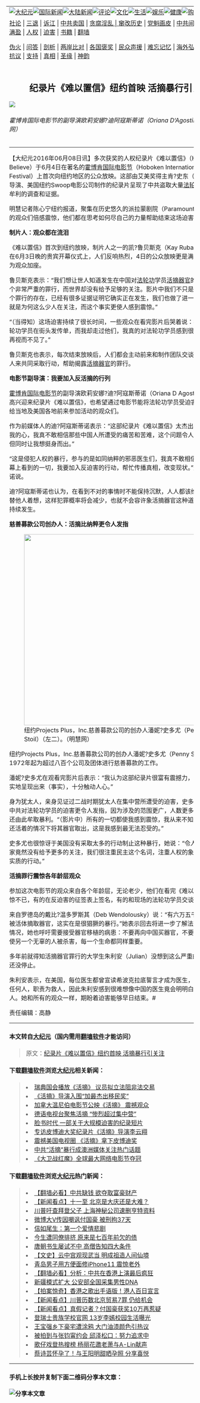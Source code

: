 <a name="1" id="1" target="_blank"></a><span id="1"></span>
<table border="0"><tr><td colspan="2" VALIGN=TOP><a href="https://github.com/asdfghy6/djy/blob/master/gb/nsc413.md#1"><img src="https://raw.githubusercontent.com/asdfghy6/1/master/t/djy/1.jpg" title="大纪元"></a><a href="https://github.com/asdfghy6/djy/blob/master/gb/n24hr.md#1"><img src="https://raw.githubusercontent.com/asdfghy6/1/master/t/djy/3.jpg" title="国际新闻"></a><a href="https://github.com/asdfghy6/djy/blob/master/gb/nsc413.md#1"><img src="https://raw.githubusercontent.com/asdfghy6/1/master/t/djy/4.jpg" title="大陆新闻"></a><a href="https://github.com/asdfghy6/djy/blob/master/gb/news392.md#1"><img src="https://raw.githubusercontent.com/asdfghy6/1/master/t/djy/5.jpg" title="评论"></a><a href="https://github.com/asdfghy6/djy/blob/master/gb/news2007.md#1"><img src="https://raw.githubusercontent.com/asdfghy6/1/master/t/djy/6.jpg" title="文化"></a><a href="https://github.com/asdfghy6/djy/blob/master/gb/news2008.md#1"><img src="https://raw.githubusercontent.com/asdfghy6/1/master/t/djy/7.jpg" title="生活"></a><a href="https://github.com/asdfghy6/djy/blob/master/gb/ncyule.md#1"><img src="https://raw.githubusercontent.com/asdfghy6/1/master/t/djy/8.jpg" title="娱乐"></a><a href="https://github.com/asdfghy6/djy/blob/master/gb/nsc1002.md#1"><img src="https://raw.githubusercontent.com/asdfghy6/1/master/t/djy/9.jpg" title="健康"><a href="https://www.youlucky.com"><img src="https://raw.githubusercontent.com/asdfghy6/1/master/t/djy/10.jpg" title="购物"></a><a href="https://www.supportepoch.org/donation?utm_medium=epochtimes&utm_source=referral&utm_campaign=donate_button_djyhomepage"><img src="https://raw.githubusercontent.com/asdfghy6/1/master/t/djy/12.jpg" title="捐款"></a></td></tr>
<tr><td colspan="2" VALIGN=TOP><a target="_blank" href="https://git.io/fjCRf">社论</a> | <a target="_blank" href="https://github.com/asdfghy6/djy/blob/master/gb/nf5657.md#1">三退</a> | <a target="_blank" href="https://github.com/asdfghy6/djy/blob/master/gb/nf6123.md#1">诉江</a> | <a target="_blank" href="https://github.com/asdfghy6/djy/blob/master/gb/nf1176117.md#1">中共卖国</a> | <a target="_blank" href="https://github.com/asdfghy6/djy/blob/master/gb/nf5773.md#1">贪腐淫乱 | <a target="_blank" href="https://github.com/asdfghy6/djy/blob/master/gb/nf1176115.md#1">窜改历史</a> | <a target="_blank" href="https://github.com/asdfghy6/djy/blob/master/gb/nf1176107.md#1">党魁画皮</a> | <a target="_blank" href="https://github.com/asdfghy6/djy/blob/master/gb/nf1320400.md#1">中共间谍</a> | <a target="_blank" href="https://github.com/asdfghy6/djy/blob/master/gb/nf1176114.md#1">破坏传统</a> | <a target="_blank" href="https://github.com/asdfghy6/djy/blob/master/gb/nf5287.md#1">恶贯满盈</a> | <a target="_blank" href="https://github.com/asdfghy6/djy/blob/master/gb/ncid278.md#1">人权</a> | <a target="_blank" href="https://github.com/asdfghy6/djy/blob/master/gb/nf1176111.md#1">迫害</a> | <a target="_blank" href="https://github.com/asdfghy6/djy/blob/master/gb/nf1235328.md#1">书籍</a> | <a target="_blank" href="https://github.com/asdfghy6/fq/blob/master/README.md?zsrh#1">翻墙</a></p><p><a target="_blank" href="https://github.com/asdfghy6/djy/blob/master/gb/nf5562.md#1">伪火</a> | <a target="_blank" href="https://github.com/asdfghy6/djy/blob/master/gb/nf4378.md#1">问答</a> | <a target="_blank" href="https://github.com/asdfghy6/djy/blob/master/gb/nf5792.md#1">剖析</a> | <a target="_blank" href="https://github.com/asdfghy6/djy/blob/master/gb/nf5735.md#1">两岸比对</a> | <a target="_blank" href="https://github.com/asdfghy6/djy/blob/master/gb/nf6119.md#1">各国褒奖</a> | <a target="_blank" href="https://github.com/asdfghy6/djy/blob/master/gb/nf6120.md#1">民众声援</a> | <a target="_blank" href="https://github.com/asdfghy6/djy/blob/master/gb/nf1188594.md#1">难忘记忆</a> | <a target="_blank" href="https://github.com/asdfghy6/djy/blob/master/gb/nf3180.md#1">海外弘传</a> | <a target="_blank" href="https://github.com/asdfghy6/djy/blob/master/gb/nf5410.md#1">万人上访</a> | <a target="_blank" href="https://github.com/asdfghy6/ntdtv/blob/master/gb/prog1530_1.md#1">和平抗议</a> | <a target="_blank" href="https://github.com/asdfghy6/djy/blob/master/gb/nf4386.md#1">支持</a> | <a target="_blank" href="https://github.com/asdfghy6/djy/blob/master/gb/nf4389.md#1">真相</a> | <a target="_blank" href="https://github.com/asdfghy6/djy/blob/master/gb/nf5790.md#1">圣缘</a> | <a target="_blank" href="https://github.com/asdfghy6/djy/blob/master/gb/nf4786.md#1">神韵</a></td></tr>
<tr><td VALIGN=TOP width="626"><h2 align=center>纪录片《难以置信》纽约首映 活摘暴行引关注</h2>
<img src="http://i.epochtimes.com/assets/uploads/2016/06/1606081132002382-600x400.jpg" />
<h6>霍博肯国际电影节的副导演欧莉安娜?迪阿寇斯蒂诺（Oriana D‘Agostino）。（明慧网）
</h6>
<hr>
<p>【大纪元2016年06月08日讯】多次获奖的人权纪录片《难以置信》（Hard To Believe）于6月4日在著名的<a href="https://github.com/asdfghy6/djy/blob/master/gb/tag/%E9%9C%8D%E5%8D%9A%E8%82%AF%E5%9B%BD%E9%99%85%E7%94%B5%E5%BD%B1%E8%8A%82.md">霍博肯国际电影节</a>（Hoboken International Film Festival）上首次向纽约地区的公众放映。这部由艾美奖得主肯?史东（Ken Stone）导演、美国纽约Swoop电影公司制作的纪录片呈现了中共盗取大量<a href="https://github.com/asdfghy6/djy/blob/master/gb/tag/%E6%B3%95%E8%BD%AE%E5%8A%9F.md">法轮功</a>学员器官牟利的调查和证据。</p>
<p>明慧记者陈心宁纽约报道，聚集在历史悠久的派拉蒙剧院（Paramount Theatre）内的观众们倍感震惊，他们都在思考如何尽自己的力量帮助结束这场迫害。</p>
<p><strong>制片人：观众都在流泪</strong></p>
<p>《难以置信》首次到纽约放映，制片人之一的凯?鲁贝斯克（Kay Rubacek）介绍，在6月3日晚的贵宾开幕仪式上，人们反响热烈，4日的公众放映更是满场，剧院数次为观众加座。</p>
<p>鲁贝斯克表示：“我们想让世人知道发生在中国对<a href="https://github.com/asdfghy6/djy/blob/master/gb/tag/%E6%B3%95%E8%BD%AE%E5%8A%9F.md">法轮功</a>学员<a href="https://github.com/asdfghy6/djy/blob/master/gb/tag/%E6%B4%BB%E6%91%98%E5%99%A8%E5%AE%98.md">活摘器官</a>的情况。这是个非常严重的罪行，而世界却没有给予足够的关注。影片中我们不只是调查证明了这个罪行的存在，已经有很多证据证明它确实正在发生，我们也做了进一步的调查，也就是为何这么少人在关注，而这个事实更使人感到震惊。”</p>
<p>“（当得知）这场迫害持续了很长时间，一些观众在看完影片后哭着说：我曾看见过法轮功学员在街头发传单，而我却走过他们，我真的对法轮功学员感到很抱歉，我不会再视而不见了。”</p>
<p>鲁贝斯克也表示，每次结束放映后，人们都会主动前来和制作团队交谈，并介绍更多人来共同采取行动，帮助揭露<a href="https://github.com/asdfghy6/djy/blob/master/gb/tag/%E6%B4%BB%E6%91%98%E5%99%A8%E5%AE%98.md">活摘器官</a>的罪行。</p>
<p><strong>电影节副导演：我要加入反活摘的行列</strong></p>
<p><a href="https://github.com/asdfghy6/djy/blob/master/gb/tag/%E9%9C%8D%E5%8D%9A%E8%82%AF%E5%9B%BD%E9%99%85%E7%94%B5%E5%BD%B1%E8%8A%82.md">霍博肯国际电影节</a>的副导演欧莉安娜?迪?阿寇斯蒂诺（Oriana D Agostino）表示很高兴迎来纪录片《难以置信》，也希望通过电影节能将法轮功学员受迫害的真相传播给当地及美国各地前来参加活动的观众们。</p>
<p>作为前媒体人的迪?阿寇斯蒂诺表示：“这部纪录片《难以置信》太杰出了，深深打动我的心，我真不敢相信那些中国人所遭受的痛苦和苦难，这个问题令人感到很沮丧，但同时让我想挺身而出。”</p>
<p>“这是侵犯人权的暴行，参与的是如同纳粹的邪恶医生们，我真不敢相信我刚在大荧幕上看到的一切，我要加入反迫害的行动，帮忙传播真相，改变现状。”迪?阿寇斯蒂诺说。</p>
<p>迪?阿寇斯蒂诺也认为，在看到不对的事情时不能保持沉默，人人都该维护正义，多替他人着想，这样犯罪概率将会减少，也就不会容许象活摘器官这种道德沦丧的罪行持续发生。</p>
<p><strong>慈善募款公司创办人：活摘比纳粹更令人发指</strong></p>
<figure id="attachment_7978304" style="width: 514px" class="wp-caption aligncenter"><a href="http://i.epochtimes.com/assets/uploads/2016/06/1606081132032382.jpg"><img class="size-large wp-image-7978304" title="" src="http://i.epochtimes.com/assets/uploads/2016/06/1606081132032382.jpg" alt="" width="514" b="599" /></a><figcaption class="wp-caption-text">纽约Projects Plus，Inc.慈善募款公司的创办人潘妮?史多尤（Penny Stoil）（左二）。（明慧网）</figcaption></figure>
<p>纽约Projects Plus，Inc.慈善募款公司的创办人潘妮?史多尤（Penny Stoil）自1972年起为超过八百个公司及团体进行慈善募款的工作。</p>
<p>潘妮?史多尤在观看完影片后表示：“我认为这部纪录片很富有震撼力，并很好、很真实地呈现出来（事实），十分触动人心。”</p>
<p>身为犹太人，亲身见证过二战时期犹太人在集中营所遭受的迫害，史多尤表示，当今中共对法轮功学员的迫害更令人发指，因为涉及的范围更广，人数更多，同时行恶者还由此牟取暴利。“（影片中）所有的一切都使我感到震惊，我从来不知道中共在人们还活着的情况下将其器官取出，这是我感到最无法忍受的。”</p>
<p>史多尤也很惊讶于美国没有采取太多的行动制止这种暴行，她说：“令人震惊这个国家竟然没有给予更多的关注，我们很注重民主这个名词，注重人权的象征，但却没有实质的行动。”</p>
<p><strong>活摘罪行震惊各年龄层观众</strong></p>
<p>参加这次电影节的观众来自各个年龄层，无论老少，他们在看完《难以置信》后都震惊不已，有的在反迫害的征签表上签名，有的和现场的法轮功学员交谈许久。</p>
<p>来自罗德岛的戴比?温多罗斯其（Deb Wendolousky）说：“有六万五千人（在中国）被活体摘取器官，这实在是很猖獗的暴行。”她表示回去将进一步了解法轮功受迫害的情况，她也呼吁需要接受器官移植的病患：不要再向中国买器官，不要为了走捷径而使另一个无辜的人被杀害，每一个生命都同样重要。</p>
<p>多年前就得知活摘器官罪行的大学生朱利安（Julian）没想到这么严重的罪行到今天还没停止。</p>
<p>朱利安表示，在美国，每位医生都曾宣读希波克拉底誓言才成为医生，保证不会伤害任何人，职责为救人，因此朱利安感到很难想像中国的医生竟会明明白白地为中共杀人。她和所有的观众一样，期盼着迫害能够早日结束。#</p>
<p>责任编辑：高静</p>
<hr>

#### 本文转自<a href="http://www.epochtimes.com">大纪元</a>（国内需用<a href="https://git.io/JesJV">翻墙软件</a>才能访问）
> 原文：<a href="http://www.epochtimes.com/gb/16/6/8/n7978252.htm">纪录片《难以置信》纽约首映 活摘暴行引关注</a>
#### 下载<a href="https://git.io/JesJV">翻墙软件</a>浏览<a href="http://www.epochtimes.com">大纪元</a>相关新闻：
> <li><a href="http://www.epochtimes.com/gb/16/5/1/n7791910.htm">瑞典国会播放《活摘》 议员拟立法阻非法交易</a></li>
> <li><a href="http://www.epochtimes.com/gb/16/4/4/n7518134.htm">《活摘》导演入围“加最杰出移民奖”</a></li>
> <li><a href="http://www.epochtimes.com/gb/16/2/25/n4648427.htm">加拿大温尼伯电影节公映《活摘》 震撼观众</a></li>
> <li><a href="http://www.epochtimes.com/gb/16/2/21/n4645014.htm">德语电视台聚焦活摘 “惨烈超过集中营”</a></li>
> <li><a href="http://www.epochtimes.com/gb/16/1/20/n4620895.htm">脸书时代 一部关于大规模迫害的纪录短片</a></li>
> <li><a href="http://www.epochtimes.com/gb/15/10/7/n4545075.htm">专访皮博迪大奖纪录片《活摘》导演李云翔</a></li>
> <li><a href="http://www.epochtimes.com/gb/15/6/2/n4447991.htm">震撼美国电视圈  《活摘》拿下皮博迪奖</a></li>
> <li><a href="http://www.epochtimes.com/gb/15/4/13/n4410174.htm">中共“活摘”暴行成澳洲媒体关注热门话题</a></li>
> <li><a href="http://www.epochtimes.com/gb/14/12/9/n4314435.htm">《大卫战红魔》全球最大网络电影节夺冠</a></li>

#### 下载<a href="https://git.io/JesJV">翻墙软件</a>浏览<a href="http://www.epochtimes.com">大纪元</a>热门新闻：
> <li><a href="http://www.epochtimes.com/gb/19/9/25/n11546931.htm">【翻墙必看】中共缺钱 欲夺取富豪财产</a></li>
> <li><a href="http://www.epochtimes.com/gb/19/9/26/n11548856.htm">【新闻看点】十一至 北京是大庆还是大难？</a></li>
> <li><a href="http://www.epochtimes.com/gb/19/9/26/n11549060.htm">川普吁查拜登父子 上海神秘公司速删亨特资料</a></li>
> <li><a href="http://www.epochtimes.com/gb/19/9/26/n11548966.htm">微博大V传因嘲讽付国豪 被刑拘37天</a></li>
> <li><a href="http://www.epochtimes.com/gb/12/4/16/n3566971.htm">信如尾生：第一个爱情悲剧</a></li>
> <li><a href="http://www.epochtimes.com/gb/15/9/3/n4519621.htm">今生遭同僚排挤 原来是七百年前欠的债</a></li>
> <li><a href="http://www.epochtimes.com/gb/19/9/20/n11534314.htm">唐朝书生屡试不中 高僧告知四大条件</a></li>
> <li><a href="http://www.epochtimes.com/gb/16/7/1/n8056353.htm">【文史】云中宫观现武当 明成祖造人间仙境</a></li>
> <li><a href="http://www.epochtimes.com/gb/19/9/25/n11546708.htm">青岛男子用方便面修iPhone11 震惊老外</a></li>
> <li><a href="http://www.epochtimes.com/gb/19/9/25/n11545125.htm">【翻墙必看】分析：中共在香港上演最后疯狂</a></li>
> <li><a href="http://www.epochtimes.com/gb/19/9/25/n11546501.htm">新疆模式扩大 公安部全国采集男性DNA</a></li>
> <li><a href="http://www.epochtimes.com/gb/19/9/26/n11547040.htm">【拍案惊奇】香港之歌出手语版！港人百日宣言</a></li>
> <li><a href="http://www.epochtimes.com/gb/19/9/25/n11546490.htm">【新闻看点】川普历数北京贸易7罪 仍给机会</a></li>
> <li><a href="http://www.epochtimes.com/gb/19/9/23/n11541603.htm">【新闻看点】真假记者？付国豪获奖10万再惹疑</a></li>
> <li><a href="http://www.epochtimes.com/gb/19/9/24/n11544222.htm">登瑞士贵族学校官网 13岁李嫣校园生活曝光</a></li>
> <li><a href="http://www.epochtimes.com/gb/19/9/24/n11544375.htm">王宝强乡下豪宅遭涂鸦 大门油漆颜色引热议</a></li>
> <li><a href="http://www.epochtimes.com/gb/19/9/25/n11545153.htm">被拍到与张钧甯约会 邱泽松口：努力追求中</a></li>
> <li><a href="http://www.epochtimes.com/gb/19/9/25/n11545320.htm">歌仔戏登热搜榜 杨丽花邀老萧与A-Lin献声</a></li>
> <li><a href="http://www.epochtimes.com/gb/19/9/26/n11547898.htm">蔡诗芸怀孕了！与王阳明甜晒孕照 分享喜悦</a></li>
<hr>

#### 手机上长按并复制下面二维码分享本文章：<br><br><img src="http://www.hehaibao.com/qr/index.php?m=1&e=L&p=10&t=&d=https://github.com/asdfghy6/djy/blob/master/gb/16/6/8/n7978252.md%231" title="分享本文章"></td><td VALIGN=TOP><a href="https://github.com/asdfghy6/djy/blob/master/gb/16/1/21/n4622075.md?dfh#1" target="_blank"><img src="https://raw.githubusercontent.com/asdfghy6/djy/master/gb/300/wei-f1.jpg" title="中共的伪火骗局"  alt="中共的伪火骗局"></a><br><a href="https://github.com/asdfghy6/yh/blob/master/README.md?dfh#1" target="_blank"><img src="https://raw.githubusercontent.com/asdfghy6/djy/master/gb/300/yong-h.jpg" title="永恒的见证"  alt="永恒的见证"></a><br><a href="https://github.com/asdfghy6/djy/blob/master/gb/13/9/29/n3974789.md?dfh#1" target="_blank"><img src="https://raw.githubusercontent.com/asdfghy6/djy/master/gb/300/shang-lnz.jpg" title="善良女子被中共投男牢"  alt="善良女子被中共投男牢"></a><br><a href="https://github.com/asdfghy6/djy/blob/master/gb/16/3/16/n4663449.md?dfh#1" target="_blank"><img src="https://raw.githubusercontent.com/asdfghy6/djy/master/gb/300/huo-z3.jpg" title="警卫目击活摘器官"  alt="警卫目击活摘器官"></a><br><a href="https://github.com/asdfghy6/djy/blob/master/gb/16/8/7/n8177641.md?dfh#1" target="_blank"><img src="https://raw.githubusercontent.com/asdfghy6/djy/master/gb/300/huo-z4.jpg" title="证人描述活摘恐怖"  alt="证人描述活摘恐怖"></a><br><a href="https://github.com/asdfghy6/djy/blob/master/gb/10/4/19/n2881569.md?dfh#1" target="_blank"><img src="https://raw.githubusercontent.com/asdfghy6/djy/master/gb/300/huo-z1.jpg" title="揭开活摘器官黑幕"  alt="揭开活摘器官黑幕"></a><br><a href="https://github.com/asdfghy6/djy/blob/master/gb/10/11/7/n3077476.md?dfh#1" target="_blank"><img src="https://raw.githubusercontent.com/asdfghy6/djy/master/gb/300/ma-ks.jpg" title="马克思的成魔之路"  alt="马克思的成魔之路"></a><br><a href="https://github.com/asdfghy6/djy/blob/master/gb/14/6/9/n4173977.md?dfh#1" target="_blank"><img src="https://raw.githubusercontent.com/asdfghy6/djy/master/gb/300/chang-zs.jpg" title="藏字石 蕴天机"  alt="藏字石 蕴天机"></a><br><a href="https://github.com/asdfghy6/djy/blob/master/gb/18/5/10/n10381511.md?dfh#1" target="_blank"><img src="https://raw.githubusercontent.com/asdfghy6/djy/master/gb/300/st1.jpg" title="关注3亿人三退"  alt="关注3亿人三退"></a><br><a href="https://github.com/asdfghy6/djy/blob/master/gb/18/3/21/n10237682.md?dfh#1" target="_blank"><img src="https://raw.githubusercontent.com/asdfghy6/djy/master/gb/300/jie-t.jpg" title="解体中共复兴中华"  alt="解体中共复兴中华"></a><br><a href="https://github.com/asdfghy6/djy/blob/master/gb/9/2/9/n2422991.md?dfh#1" target="_blank"><img src="https://raw.githubusercontent.com/asdfghy6/djy/master/gb/300/gao-zs.jpg" title="中共迫害良心律师"  alt="中共迫害良心律师"></a><br><a href="https://github.com/asdfghy6/djy/blob/master/gb/18/12/9/n10900044.md?dfh#1" target="_blank"><img src="https://raw.githubusercontent.com/asdfghy6/djy/master/gb/300/sj1.jpg" title="303万人举报江泽民"  alt="303万人举报江泽民"></a><br><a href="https://github.com/asdfghy6/djy/blob/master/gb/18/8/28/n10672014.md?dfh#1" target="_blank"><img src="https://raw.githubusercontent.com/asdfghy6/djy/master/gb/300/sj2.jpg" title="这些官员为何起诉江泽民"  alt="这些官员为何起诉江泽民"></a><br><a href="https://github.com/asdfghy6/djy/blob/master/gb/8/12/18/n2367165.md?dfh#1" target="_blank"><img src="https://raw.githubusercontent.com/asdfghy6/djy/master/gb/300/liangan.jpg" title="海峡两岸的强烈对比"  alt="海峡两岸的强烈对比"></a><br><a href="https://github.com/asdfghy6/djy/blob/master/gb/15/5/5/n4427238.md?dfh#1" target="_blank"><img src="https://raw.githubusercontent.com/asdfghy6/djy/master/gb/300/jia-ndzl.jpg" title="加拿大总理的贺信"  alt="加拿大总理的贺信"></a><br><a href="https://github.com/asdfghy6/djy/blob/master/gb/11/6/17/n3289382.md?dfh#1" target="_blank"><img src="https://raw.githubusercontent.com/asdfghy6/djy/master/gb/300/xiao-wd.jpg" title="探寻真相兼听则明"  alt="探寻真相兼听则明"></a><br><a href="https://github.com/asdfghy6/djy/blob/master/gb/18/10/27/n10812623.md?dfh#1" target="_blank"><img src="https://raw.githubusercontent.com/asdfghy6/djy/master/gb/300/yindu.jpg" title="印度媒体报道东方"  alt="印度媒体报道东方"></a><br><a href="https://github.com/asdfghy6/djy/blob/master/gb/18/6/9/n10469652.md?dfh#1" target="_blank"><img src="https://raw.githubusercontent.com/asdfghy6/djy/master/gb/300/xie-j.jpg" title="不一样的海外校园"  alt="不一样的海外校园"></a><br><a href="https://github.com/asdfghy6/djy/blob/master/gb/7/4/5/n1669415.md?dfh#1" target="_blank"><img src="https://raw.githubusercontent.com/asdfghy6/djy/master/gb/300/li-up.jpg" title="从大师到徒弟的传奇"  alt="从大师到徒弟的传奇"></a><br><a href="https://github.com/asdfghy6/djy/blob/master/gb/17/5/26/n9191512.md?dfh#1" target="_blank"><img src="https://raw.githubusercontent.com/asdfghy6/djy/master/gb/300/zfl2.jpg" title="亿万人与东方一本奇书"  alt="亿万人与东方一本奇书"></a><br><a href="https://github.com/asdfghy6/djy/blob/master/gb/13/11/27/n4020290.md?dfh#1" target="_blank"><img src="https://raw.githubusercontent.com/asdfghy6/djy/master/gb/300/zhen-h.jpg" title="大陆见不到的震撼场面"  alt="大陆见不到的震撼场面"></a><br><a href="https://github.com/asdfghy6/djy/blob/master/gb/15/7/17/n4482910.md?dfh#1" target="_blank"><img src="https://raw.githubusercontent.com/asdfghy6/djy/master/gb/300/dalu-sk.jpg" title="人心向善 大陆当初盛况"  alt="人心向善 大陆当初盛况"></a><br><a href="https://github.com/asdfghy6/djy/blob/master/gb/9/10/15/n2689419.md?dfh#1" target="_blank"><img src="https://raw.githubusercontent.com/asdfghy6/djy/master/gb/300/zfl1.jpg" title="追寻真理 这书讲什么"  alt="追寻真理 这书讲什么"></a><br><a href="https://github.com/asdfghy6/fq/blob/master/README.md?dfh#1" target="_blank"><img src="https://raw.githubusercontent.com/asdfghy6/djy/master/gb/300/fq1.jpg" title="下载免费翻墙软件"  alt="下载免费翻墙软件"></a><br></td></tr></table>
